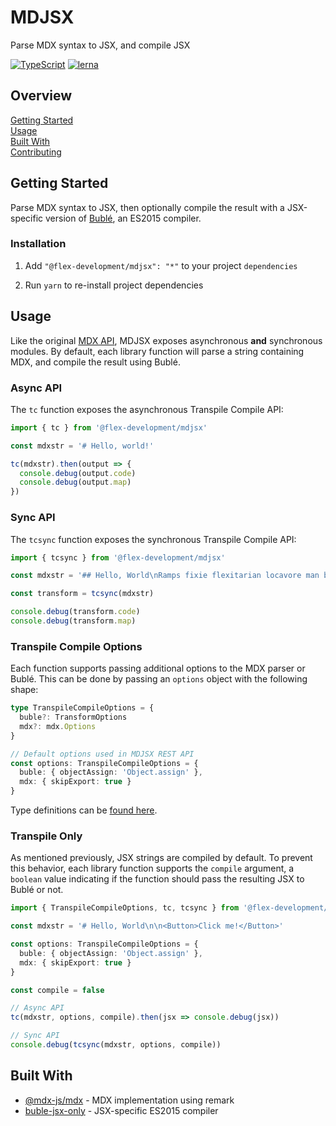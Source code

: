 # MDJSX

Parse MDX syntax to JSX, and compile JSX

[![TypeScript](https://badgen.net/badge/-/typescript?icon=typescript&label)](https://www.typescriptlang.org/)
[![lerna](https://img.shields.io/badge/maintained%20with-lerna-cc00ff.svg)](https://lerna.js.org/)

## Overview

[Getting Started](#getting-started)  
[Usage](#usage)  
[Built With](#built-with)  
[Contributing](docs/CONTRIBUTING.md)

## Getting Started

Parse MDX syntax to JSX, then optionally compile the result with a JSX-specific
version of [Bublé][1], an ES2015 compiler.

### Installation

1. Add `"@flex-development/mdjsx": "*"` to your project `dependencies`

2. Run `yarn` to re-install project dependencies

## Usage

Like the original [MDX API][1], MDJSX exposes asynchronous **and** synchronous
modules. By default, each library function will parse a string containing MDX,
and compile the result using Bublé.

### Async API

The `tc` function exposes the asynchronous Transpile Compile API:

```typescript
import { tc } from '@flex-development/mdjsx'

const mdxstr = '# Hello, world!'

tc(mdxstr).then(output => {
  console.debug(output.code)
  console.debug(output.map)
})
```

### Sync API

The `tcsync` function exposes the synchronous Transpile Compile API:

```typescript
import { tcsync } from '@flex-development/mdjsx'

const mdxstr = '## Hello, World\nRamps fixie flexitarian locavore man bun.'

const transform = tcsync(mdxstr)

console.debug(transform.code)
console.debug(transform.map)
```

### Transpile Compile Options

Each function supports passing additional options to the MDX parser or Bublé.
This can be done by passing an `options` object with the following shape:

```typescript
type TranspileCompileOptions = {
  buble?: TransformOptions
  mdx?: mdx.Options
}
```

```typescript
// Default options used in MDJSX REST API
const options: TranspileCompileOptions = {
  buble: { objectAssign: 'Object.assign' },
  mdx: { skipExport: true }
}
```

Type definitions can be [found here](./src/types.ts).

### Transpile Only

As mentioned previously, JSX strings are compiled by default. To prevent this
behavior, each library function supports the `compile` argument, a `boolean`
value indicating if the function should pass the resulting JSX to Bublé or not.

```typescript
import { TranspileCompileOptions, tc, tcsync } from '@flex-development/mdjsx'

const mdxstr = '# Hello, World\n\n<Button>Click me!</Button>'

const options: TranspileCompileOptions = {
  buble: { objectAssign: 'Object.assign' },
  mdx: { skipExport: true }
}

const compile = false

// Async API
tc(mdxstr, options, compile).then(jsx => console.debug(jsx))

// Sync API
console.debug(tcsync(mdxstr, options, compile))
```

## Built With

- [@mdx-js/mdx][2] - MDX implementation using remark
- [buble-jsx-only][3] - JSX-specific ES2015 compiler

[1]: https://mdxjs.com/advanced/api
[2]: https://github.com/mdx-js/mdx/tree/main/packages/mdx
[3]: https://github.com/datavis-tech/buble-jsx-only
